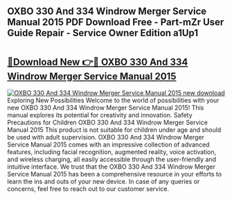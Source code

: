 ## OXBO 330 And 334 Windrow Merger Service Manual 2015 PDF Download Free - Part-mZr User Guide Repair - Service Owner Edition a1Up1

# <h2><a href="http://bc72776.oget.top/?id=OXBO+330+And+334+Windrow+Merger+Service+Manual+2015">🔗Download New 👉🔴 OXBO 330 And 334 Windrow Merger Service Manual 2015</a></h2>

[![OXBO 330 And 334 Windrow Merger Service Manual 2015 new download](https://i.imgur.com/5g1atiW.png)](http://bc72776.oget.top/?id=OXBO+330+And+334+Windrow+Merger+Service+Manual+2015)
Exploring New Possibilities Welcome to the world of possibilities with your new OXBO 330 And 334 Windrow Merger Service Manual 2015! This manual explores its potential for creativity and innovation. Safety Precautions for Children OXBO 330 And 334 Windrow Merger Service Manual 2015 This product is not suitable for children under age and should be used with adult supervision. OXBO 330 And 334 Windrow Merger Service Manual 2015 comes with an impressive collection of advanced features, including facial recognition, augmented reality, voice activation, and wireless charging, all easily accessible through the user-friendly and intuitive interface. We trust that the OXBO 330 And 334 Windrow Merger Service Manual 2015 has been a comprehensive resource in your efforts to learn the ins and outs of your new device. In case of any queries or concerns, feel free to reach out to our customer service.
